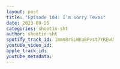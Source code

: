 ```yaml
---
layout: post
title: "Episode 104: I’m sorry Texas"
date: 2023-09-25
categories: shootin-sht
author: shootin-sht
spotify_track_id: 1mmn8rGLWKaBFvst7YREwU
youtube_video_id: 
apple_track_id: 
youtube_metadata: 
---
```

